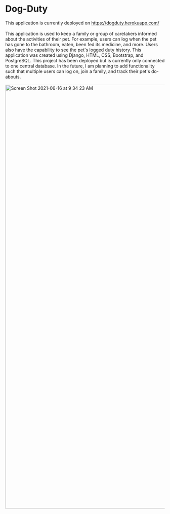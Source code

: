 # Dog-Duty
This application is currently deployed on https://dogduty.herokuapp.com/
<br>
<br>
This application is used to keep a family or group of caretakers informed about the activities of their pet. For example, users can log when the pet has gone to the bathroom, eaten, been fed its medicine, and more. Users also have the capability to see the pet's logged duty history. This application was created using Django, HTML, CSS, Bootstrap, and PostgreSQL. This project has been deployed but is currently only connected to one central database. In the future, I am planning to add functionality such that multiple users can log on, join a family, and track their pet's do-abouts. 
<br>
<br>
<img width="1338" alt="Screen Shot 2021-06-16 at 9 34 23 AM" src="https://user-images.githubusercontent.com/60116121/122228636-0a60fd00-ce86-11eb-8e23-7acae27de91c.png">
